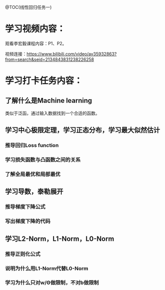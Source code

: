 @TOC(线性回归任务一)
# 学习视频内容：

观看李宏毅课程内容：P1、P2。

视频连接：https://www.bilibili.com/video/av35932863?from=search&seid=2134843831238226258

# 学习打卡任务内容：

## 了解什么是Machine learning

类似于泛函，通过输入数据找到一个合适的函数。

## 学习中心极限定理，学习正态分布，学习最大似然估计
### 推导回归Loss function
### 学习损失函数与凸函数之间的关系
### 了解全局最优和局部最优
## 学习导数，泰勒展开
### 推导梯度下降公式
### 写出梯度下降的代码
## 学习L2-Norm，L1-Norm，L0-Norm
### 推导正则化公式
### 说明为什么用L1-Norm代替L0-Norm
### 学习为什么只对w/Θ做限制，不对b做限制


